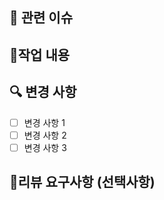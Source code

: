 ## 🔗 관련 이슈

<!-- 이 PR과 관련된 이슈 번호를 적어주세요. 예: #123 -->

## 📝작업 내용

<!-- 이번 PR에서 작업한 내용을 간략히 설명해주세요(이미지 첨부 가능) -->

## 🔍 변경 사항

- [ ] 변경 사항 1
- [ ] 변경 사항 2
- [ ] 변경 사항 3

## 💬리뷰 요구사항 (선택사항)
